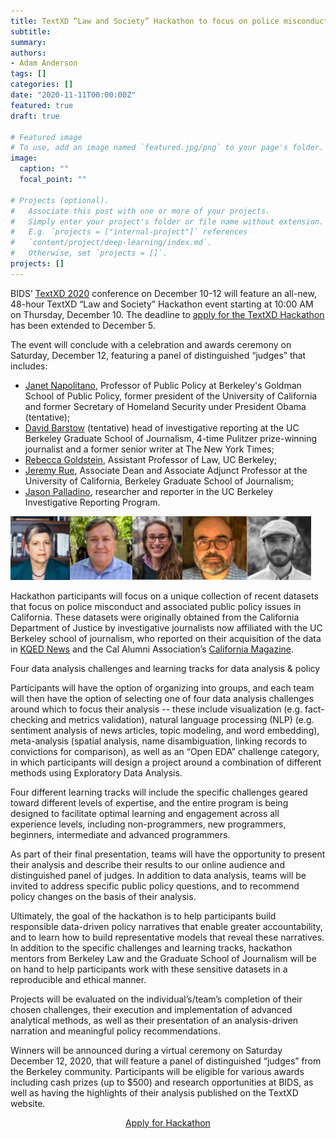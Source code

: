 ```yaml
---
title: TextXD “Law and Society” Hackathon to focus on police misconduct and data analysis in support of public policy
subtitle:
summary:
authors:
- Adam Anderson
tags: []
categories: []
date: "2020-11-11T00:00:00Z"
featured: true
draft: true

# Featured image
# To use, add an image named `featured.jpg/png` to your page's folder.
image:
  caption: ""
  focal_point: ""

# Projects (optional).
#   Associate this post with one or more of your projects.
#   Simply enter your project's folder or file name without extension.
#   E.g. `projects = ["internal-project"]` references
#   `content/project/deep-learning/index.md`.
#   Otherwise, set `projects = []`.
projects: []
---
```

BIDS’ [TextXD 2020](https://bids.berkeley.edu/events/textxd-2020) conference on December 10-12 will feature an all-new, 48-hour TextXD “Law and Society” Hackathon event starting at 10:00 AM on Thursday, December 10. The deadline to [apply for the TextXD Hackathon](https://docs.google.com/forms/d/e/1FAIpQLScs-HArdvW4uwGT3mSl_j06LEWSF7zb85TEzVoTHBgfxakfJw/viewform?mc_cid=d85ef03802&mc_eid=3be528eb15) has been extended to December 5.

The event will conclude with a celebration and awards ceremony on Saturday, December 12, featuring a panel of distinguished “judges” that includes:

* [Janet Napolitano](https://gspp.berkeley.edu/directories/faculty/janet-napolitano), Professor of Public Policy at Berkeley's Goldman School of Public Policy, former president of the University of California and former Secretary of Homeland Security under President Obama (tentative);
* [David Barstow](https://journalism.berkeley.edu/person/david-barstow/) (tentative) head of investigative reporting at the UC Berkeley Graduate School of Journalism, 4-time Pulitzer prize-winning journalist and a former senior writer at The New York Times;
* [Rebecca Goldstein](https://www.law.berkeley.edu/our-faculty/faculty-profiles/rebecca-goldstein/), Assistant Professor of Law, UC Berkeley;
* [Jeremy Rue](https://journalism.berkeley.edu/person/jrue/), Associate Dean and Associate Adjunct Professor at the University of California, Berkeley Graduate School of Journalism;
* [Jason Palladino](https://journalism.berkeley.edu/person/jason_paladino/), researcher and reporter in the UC Berkeley Investigative Reporting Program.



![](judges.png)

Hackathon participants will focus on a unique collection of recent datasets that focus on police misconduct and associated public policy issues in California.  These datasets were originally obtained from the California Department of Justice by investigative journalists now affiliated with the UC Berkeley school of journalism, who reported on their acquisition of the data in [KQED News](https://www.kqed.org/news/11728957/california-keeps-a-secret-list-of-criminal-cops-but-says-you-cant-have-it) and the Cal Alumni Association’s [California Magazine](https://alumni.berkeley.edu/california-magazine/just-in/2020-01-08/massive-project-sheds-light-californias-criminal-cops).

Four data analysis challenges and learning tracks for data analysis & policy

Participants will have the option of organizing into groups, and each team will then have the option of selecting one of four data analysis challenges around which to focus their analysis -- these include visualization (e.g. fact-checking and metrics validation), natural language processing (NLP) (e.g. sentiment analysis of news articles, topic modeling, and word embedding), meta-analysis (spatial analysis, name disambiguation, linking records to convictions for comparison), as well as an “Open EDA” challenge category, in which participants will design a project around a combination of different methods using Exploratory Data Analysis.

Four different learning tracks will include the specific challenges geared toward different levels of expertise, and the entire program is being designed to facilitate optimal learning and engagement across all experience levels, including non-programmers, new programmers, beginners, intermediate and advanced programmers.

As part of their final presentation, teams will have the opportunity to present their analysis and describe their results to our online audience and distinguished panel of judges.  In addition to data analysis, teams will be invited to address specific public policy questions, and to recommend policy changes on the basis of their analysis.  

Ultimately, the goal of the hackathon is to help participants build responsible data-driven policy narratives that enable greater accountability, and to learn how to build representative models that reveal these narratives.  In addition to the specific challenges and learning tracks, hackathon mentors from Berkeley Law and the Graduate School of Journalism will be on hand to help participants work with these sensitive datasets in a reproducible and ethical manner.  

Projects will be evaluated on the individual’s/team’s completion of their chosen challenges, their execution and implementation of advanced analytical methods, as well as their presentation of an analysis-driven narration and meaningful policy recommendations.

Winners will be announced during a virtual ceremony on Saturday December 12, 2020, that will feature a panel of distinguished “judges” from the Berkeley community.  Participants will be eligible for various awards including cash prizes (up to $500) and research opportunities at BIDS, as well as having the highlights of their analysis published on the TextXD website.

<div align="center">
<a href="https://docs.google.com/forms/d/e/1FAIpQLScs-HArdvW4uwGT3mSl_j06LEWSF7zb85TEzVoTHBgfxakfJw/viewform?usp=pp_url&mc_cid=d85ef03802&mc_eid=[UNIQID]" type="button" class="btn btn-info btn-lg">Apply for Hackathon</a>
</div>
